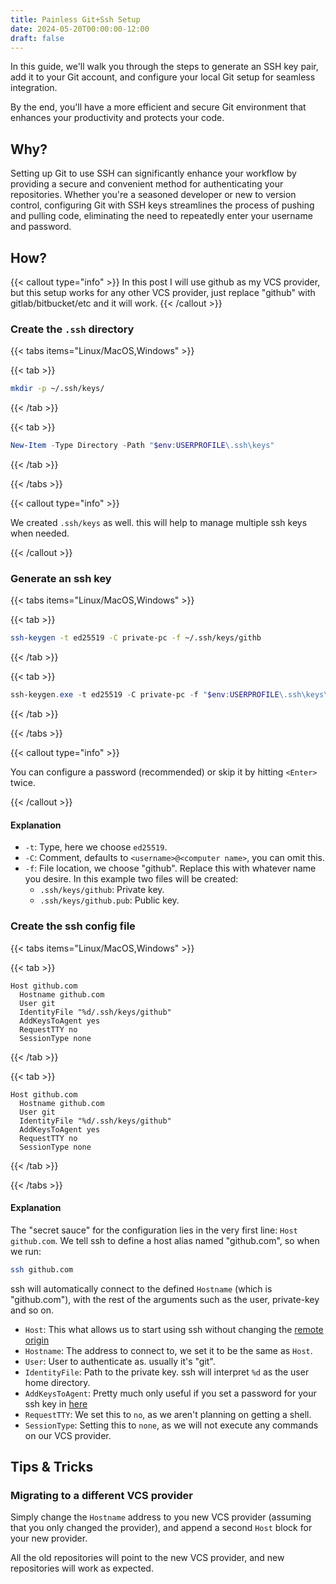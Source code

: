 ```yaml
---
title: Painless Git+Ssh Setup
date: 2024-05-20T00:00:00-12:00
draft: false
---
```


In this guide, we'll walk you through the steps to generate an SSH key pair, add it to your Git account, and configure your local Git setup for seamless integration. 

By the end, you'll have a more efficient and secure Git environment that enhances your productivity and protects your code.

## Why?

Setting up Git to use SSH can significantly enhance your workflow by providing a secure and convenient method for authenticating your repositories. Whether you're a seasoned developer or new to version control, configuring Git with SSH keys streamlines the process of pushing and pulling code, eliminating the need to repeatedly enter your username and password.

## How?

{{< callout type="info" >}}
In this post I will use github as my VCS provider, but this setup works for any other VCS provider, just replace "github" with gitlab/bitbucket/etc and it will work.
{{< /callout >}}

### Create the `.ssh` directory 

{{< tabs items="Linux/MacOS,Windows" >}}

  {{< tab >}}
  ```bash
  mkdir -p ~/.ssh/keys/
  ```
  {{< /tab >}}

  {{< tab >}}
  ```powershell
  New-Item -Type Directory -Path "$env:USERPROFILE\.ssh\keys" 
  ```
  {{< /tab >}}

{{< /tabs >}}

{{< callout type="info" >}}

We created `.ssh/keys` as well. this will help to manage multiple ssh keys when needed.

{{< /callout >}}

### Generate an ssh key
{{< tabs items="Linux/MacOS,Windows" >}}

  {{< tab >}}
  ```bash
  ssh-keygen -t ed25519 -C private-pc -f ~/.ssh/keys/githb
  ```
  {{< /tab >}}

  {{< tab >}}
  ```powershell
  ssh-keygen.exe -t ed25519 -C private-pc -f "$env:USERPROFILE\.ssh\keys\github" 
  ```
  {{< /tab >}}

{{< /tabs >}}

{{< callout type="info" >}}

You can configure a password (recommended) or skip it by hitting `<Enter>` twice.

{{< /callout >}}

#### Explanation
- `-t`: Type, here we choose `ed25519`.
- `-C`: Comment, defaults to `<username>@<computer name>`, you can omit this.
- `-f`: File location, we choose "github". Replace this with whatever name you desire. In this example two files will be created:
  * `.ssh/keys/github`: Private key.
  * `.ssh/keys/github.pub`: Public key.

### Create the ssh config file

{{< tabs items="Linux/MacOS,Windows" >}}

{{< tab >}}
  ```ssh-config {linenos=table,linenostart=1,filename=".ssh/config"}
  Host github.com
    Hostname github.com
    User git
    IdentityFile "%d/.ssh/keys/github"
    AddKeysToAgent yes
    RequestTTY no
    SessionType none
  ```
  {{< /tab >}}

  {{< tab >}}
  ```ssh-config {linenos=table,linenostart=1,filename=".ssh\config"}
  Host github.com
    Hostname github.com
    User git
    IdentityFile "%d/.ssh/keys/github"
    AddKeysToAgent yes
    RequestTTY no
    SessionType none
  ```
  {{< /tab >}}

{{< /tabs >}}

#### Explanation
The "secret sauce" for the configuration lies in the very first line: `Host github.com`. We tell ssh to define a host alias named "github.com", so when we run:

```bash
ssh github.com
```

ssh will automatically connect to the defined `Hostname` (which is "github.com"), with the rest of the arguments such as the user, private-key and so on.

- `Host`: This what allows us to start using ssh without changing the [remote origin](https://git-scm.com/book/en/v2/Git-Basics-Working-with-Remotes)
- `Hostname`: The address to connect to, we set it to be the same as `Host`.
- `User`: User to authenticate as. usually it's "git".
- `IdentityFile`: Path to the private key. ssh will interpret `%d` as the user home directory.
- `AddKeysToAgent`: Pretty much only useful if you set a password for your ssh key in [here](#generate-an-ssh-key)
- `RequestTTY`: We set this to `no`, as we aren't planning on getting a shell.
- `SessionType`: Setting this to `none`, as we will not execute any commands on our VCS provider.

## Tips & Tricks 
### Migrating to a different VCS provider 
Simply change the `Hostname` address to you new VCS provider (assuming that you only changed the provider), and append a second `Host` block for your new provider.

All the old repositories will point to the new VCS provider, and new repositories will work as expected.
